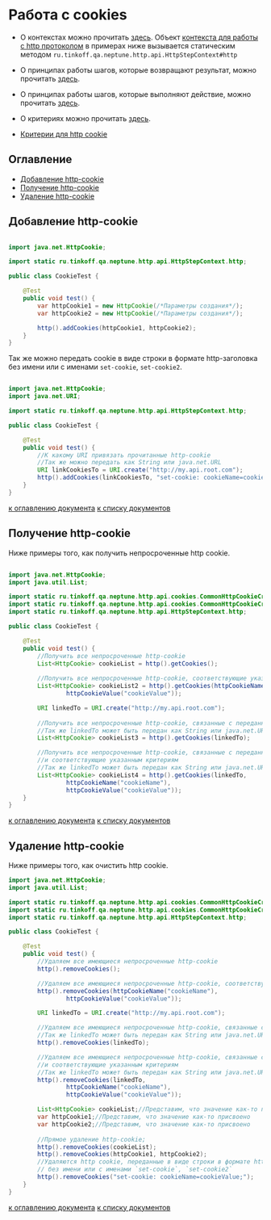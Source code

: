 # Работа с cookies

- О контекстах можно прочитать [здесь](./../../../core.api/doc/rus/STEPS.MD#Контекст). 
  Объект [контекста для работы с http протоколом](https://tinkoff.github.io/neptune/http.api/ru/tinkoff/qa/neptune/http/api/HttpStepContext.html)
  в примерах ниже вызывается статическим методом `ru.tinkoff.qa.neptune.http.api.HttpStepContext#http`

- О принципах работы шагов, которые возвращают результат, можно
прочитать [здесь](./../../../core.api/doc/rus/STEPS.MD#Шаги-которые-возвращают-результат).

- О принципах работы шагов, которые выполняют действие, можно
прочитать [здесь](./../../../core.api/doc/rus/STEPS.MD#Шаги-которые-выполняют-действие).

- О критериях можно прочитать [здесь](./../../../core.api/doc/rus/STEPS.MD#Критерии).

- [Критерии для http cookie](https://tinkoff.github.io/neptune/http.api/ru/tinkoff/qa/neptune/http/api/cookies/CommonHttpCookieCriteria.html)

## Оглавление
  * [Добавление http-cookie](#Добавление-http-cookie)
  * [Получение http-cookie](#Получение-http-cookie)
  * [Удаление http-cookie](#Удаление-http-cookie)

## Добавление http-cookie

```java

import java.net.HttpCookie;

import static ru.tinkoff.qa.neptune.http.api.HttpStepContext.http;

public class CookieTest {

    @Test
    public void test() {
        var httpCookie1 = new HttpCookie(/*Параметры создания*/);
        var httpCookie2 = new HttpCookie(/*Параметры создания*/);

        http().addCookies(httpCookie1, httpCookie2);
    }
}
```

Так же можно передать cookie в виде строки в формате http-заголовка без имени или с именами `set-cookie`, `set-cookie2`.

```java

import java.net.HttpCookie;
import java.net.URI;

import static ru.tinkoff.qa.neptune.http.api.HttpStepContext.http;

public class CookieTest {

    @Test
    public void test() {
        //К какому URI привязать прочитанные http-cookie
        //Так же можно передать как String или java.net.URL
        URI linkCookiesTo = URI.create("http://my.api.root.com");
        http().addCookies(linkCookiesTo, "set-cookie: cookieName=cookieValue;");
    }
}
```

[к оглавлению документа](#Оглавление) [к списку документов](README.MD#Оглавление)

## Получение http-cookie

Ниже примеры того, как получить непросроченные http cookie.

```java

import java.net.HttpCookie;
import java.util.List;

import static ru.tinkoff.qa.neptune.http.api.cookies.CommonHttpCookieCriteria.httpCookieName;
import static ru.tinkoff.qa.neptune.http.api.cookies.CommonHttpCookieCriteria.httpCookieValue;
import static ru.tinkoff.qa.neptune.http.api.HttpStepContext.http;

public class CookieTest {

    @Test
    public void test() {
        //Получить все непросроченные http-cookie
        List<HttpCookie> cookieList = http().getCookies();
        
        //Получить все непросроченные http-cookie, соответствующие указанным критериям
        List<HttpCookie> cookieList2 = http().getCookies(httpCookieName("cookieName"),
                httpCookieValue("cookieValue"));

        URI linkedTo = URI.create("http://my.api.root.com");
        
        //Получить все непросроченные http-cookie, связанные с переданным URI
        //Так же linkedTo может быть передан как String или java.net.URL
        List<HttpCookie> cookieList3 = http().getCookies(linkedTo);

        //Получить все непросроченные http-cookie, связанные с переданным URI 
        //и соответствующие указанным критериям
        //Так же linkedTo может быть передан как String или java.net.URL
        List<HttpCookie> cookieList4 = http().getCookies(linkedTo,
                httpCookieName("cookieName"),
                httpCookieValue("cookieValue"));        
    }
}
```

[к оглавлению документа](#Оглавление) [к списку документов](README.MD#Оглавление)

## Удаление http-cookie

Ниже примеры того, как очистить http cookie.


```java
import java.net.HttpCookie;
import java.util.List;

import static ru.tinkoff.qa.neptune.http.api.cookies.CommonHttpCookieCriteria.httpCookieName;
import static ru.tinkoff.qa.neptune.http.api.cookies.CommonHttpCookieCriteria.httpCookieValue;
import static ru.tinkoff.qa.neptune.http.api.HttpStepContext.http;

public class CookieTest {

    @Test
    public void test() {
        //Удаляем все имеющиеся непросроченные http-cookie
        http().removeCookies();

        //Удаляем все имеющиеся непросроченные http-cookie, соответствующие указанным критериям
        http().removeCookies(httpCookieName("cookieName"),
                httpCookieValue("cookieValue"));

        URI linkedTo = URI.create("http://my.api.root.com");

        //Удаляем все имеющиеся непросроченные http-cookie, связанные с переданным URI
        //Так же linkedTo может быть передан как String или java.net.URL
        http().removeCookies(linkedTo);

        //Удаляем все имеющиеся непросроченные http-cookie, связанные с переданным URI
        //и соответствующие указанным критериям
        //Так же linkedTo может быть передан как String или java.net.URL
        http().removeCookies(linkedTo,
                httpCookieName("cookieName"),
                httpCookieValue("cookieValue"));

        List<HttpCookie> cookieList;//Представим, что значение как-то присвоено
        var httpCookie1;//Представим, что значение как-то присвоено
        var httpCookie2;//Представим, что значение как-то присвоено
        
        //Прямое удаление http-cookie;
        http().removeCookies(cookieList);
        http().removeCookies(httpCookie1, httpCookie2);
        //Удаляются http cookie, переданные в виде строки в формате http-заголовка 
        // без имени или с именами `set-cookie`, `set-cookie2`
        http().removeCookies("set-cookie: cookieName=cookieValue;");        
    }
}
```

[к оглавлению документа](#Оглавление) [к списку документов](README.MD#Оглавление)
